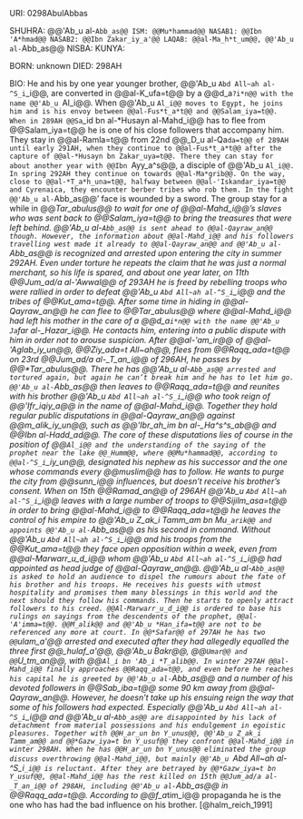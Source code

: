 URI: 0298AbulAbbas

SHUHRA: @@'Ab_u al-`Abb_as@@
ISM: @@Mu*hammad@@
NASAB1: @@Ibn 'A*hmad@@
NASAB2: @@Ibn Zakar_iy_a'@@
LAQAB: @@al-Ma_h*t_um@@, @@'Ab_u al-`Abb_as@@
NISBA: 
KUNYA: 

BORN: unknown
DIED: 298AH

BIO: He and his by one year younger brother, @@'Ab_u `Abd All~ah al-^S_i`_i@@, are converted in @@al-K_ufa=t@@ by a @@d_a`?i*n@@ with the name @@'Ab_u `Al_i@@. When @@'Ab_u `Al_i@@ moves to Egypt, he joins him and is his envoy between @@al-Fus*t_a*t@@ and @@Salam_iya=t@@. When in 289AH @@Sa`_id bn al-*Husayn al-Mahd_i@@ has to flee from @@Salam_iya=t@@ he is one of his close followers that accompany him. They stay in @@al-Ramla=t@@ from 22nd @@_D_u al-Qa`da=t@@ of 289AH until early 291AH, when they continue to @@al-Fus*t_a*t@@ after the capture of @@al-*Husayn bn Zakar_uya=t@@. There they can stay for about another year with @@Ibn `Ayy_a^s@@, a disciple of @@'Ab_u `Al_i@@. In spring 292AH they continue on towards @@al-Ma*grib@@. On the way, close to @@al-*T_a*h_una=t@@, halfway between @@al-'Iskandar_iya=t@@ and Cyrenaica, they encounter berber tribes who rob them. In the fight @@'Ab_u al-`Abb_as@@’ face is wounded by a sword. The group stay for a while in @@*Tar_abulus@@ to wait for one of @@al-Mahd_i@@’s slaves who was sent back to @@Salam_iya=t@@ to bring the treasures that were left behind. @@'Ab_u al-`Abb_as@@ is sent ahead to @@al-Qayraw_an@@ though. However, the information about @@al-Mahd_i@@ and his followers travelling west made it already to @@al-Qayraw_an@@ and @@'Ab_u al-`Abb_as@@ is recognized and arrested upon entering the city in summer 292AH. Even under torture he repeats the claim that he was just a normal merchant, so his life is spared, and about one year later, on 11th @@Jum_ad/a al-'Awwal@@ of 293AH he is freed by rebelling troops who were rallied in order to defeat @@'Ab_u `Abd All~ah al-^S_i`_i@@ and the tribes of @@Kut_ama=t@@. After some time in hiding in @@al-Qayraw_an@@ he can flee to @@*Tar_abulus@@ where @@al-Mahd_i@@ had left his mother in the care of a @@d_a`i*n@@ with the name @@'Ab_u Ja`far al-_Hazar_i@@. He contacts him, entering into a public dispute with him in order not to arouse suspicion. After @@al-'am_ir@@ of @@al-'A*glab_iy_un@@, @@Ziy_ada=t All~ah@@, flees from @@Raqq_ada=t@@ on 23rd @@Jum_ad/a al-_T_an_i@@ of 296AH, he passes by @@*Tar_abulus@@. There he has @@'Ab_u al-`Abb_as@@ arrested and tortured again, but again he can’t break him and he has to let him go. @@'Ab_u al-`Abb_as@@ then leaves to @@Raqq_ada=t@@ and reunites with his brother @@'Ab_u `Abd All~ah al-^S_i`_i@@ who took reign of @@'Ifr_iqiy_a@@ in the name of @@al-Mahd_i@@. Together they hold regular public disputations in @@al-Qayraw_an@@ against @@m_alik_iy_un@@, such as @@'Ibr_ah_im bn al-_Ha^s^s_ab@@ and @@Ibn al-*Hadd_ad@@. The core of these disputations lies of course in the position of @@`Al_i@@ and the understanding of the saying of the prophet near the lake @@_Humm@@, where @@Mu*hammad@@, according to @@al-^S_i`_iy_un@@, designated his nephew as his successor and the one whose commands every @@muslim@@ has to follow. He wants to purge the city from @@sunn_i@@ influences, but doesn’t receive his brother’s consent. When on 15th @@Rama*d_an@@ of 296AH @@'Ab_u `Abd All~ah al-^S_i`_i@@ leaves with a large number of troops to @@Sijilm_asa=t@@ in order to bring @@al-Mahd_i@@ to @@Raqq_ada=t@@ he leaves the control of his empire to @@'Ab_u Z_ak_i Tamm_am bn Mu`_arik@@ and appoints @@'Ab_u al-`Abb_as@@ as his second in command. Without @@'Ab_u `Abd All~ah al-^S_i`_i@@ and his troops from the @@Kut_ama=t@@ they face open opposition within a week, even from @@al-Marwarr_u_d_i@@ whom @@'Ab_u `Abd All~ah al-^S_i`_i@@ had appointed as head judge of @@al-Qayraw_an@@. @@'Ab_u al-`Abb_as@@ is asked to hold an audience to dispel the rumours about the fate of his brother and his troops. He receives his guests with utmost hospitality and promises them many blessings in this world and the next should they follow his commands. Then he starts to openly attract followers to his creed. @@Al-Marwarr_u_d_i@@ is ordered to base his rulings on sayings from the descendents of the prophet, @@al-'A'imma=t@@. @@M_alik@@ and @@'Ab_u *Han_ifa=t@@ are not to be referenced any more at court. In @@*Safar@@ of 297AH he has two @@`ulam_a'@@ arrested and executed after they had allegedly equalled the three first @@_hulaf_a'@@, @@'Ab_u Bakr@@, @@`Umar@@ and @@`U_tm_an@@, with @@`Al_i bn 'Ab_i *T_alib@@. In winter 297AH @@al-Mahd_i@@ finally approaches @@Raqq_ada=t@@, and even before he reaches his capital he is greeted by @@'Ab_u al-`Abb_as@@ and a number of his devoted followers in @@Sab_iba=t@@ some 90 km away from @@al-Qayraw_an@@. However, he doesn’t take up his ensuing reign the way that some of his followers had expected. Especially @@'Ab_u `Abd All~ah al-^S_i`_i@@ and @@'Ab_u al-`Abb_as@@ are disappointed by his lack of detachment from material possessions and his endulgement in egoistic pleasures. Together with @@H_ar_un bn Y_unus@@, @@'Ab_u Z_ak_i Tamm_am@@ and @@*Gazw_iya=t bn Y_usuf@@ they confront @@al-Mahd_i@@ in winter 298AH. When he has @@H_ar_un bn Y_unus@@ eliminated the group discuss overthrowing @@al-Mahd_i@@, but mainly @@'Ab_u `Abd All~ah al-^S_i`_i@@ is reluctant. After they are betrayed by @@*Gazw_iya=t bn Y_usuf@@, @@al-Mahd_i@@ has the rest killed on 15th @@Jum_ad/a al-_T_an_i@@ of 298AH, including @@'Ab_u al-`Abb_as@@ in @@Raqq_ada=t@@. According to @@f_a*tim_i@@ propaganda he is the one who has had the bad influence on his brother. [@halm_reich_1991]
